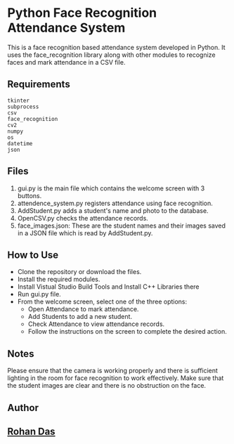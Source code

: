 # Python Face Recognition Attendance System
This is a face recognition based attendance system developed in Python. It uses the face_recognition library along with other modules to recognize faces and mark attendance in a CSV file.

## Requirements
```
tkinter
subprocess
csv
face_recognition
cv2
numpy
os
datetime
json
```

## Files
1. gui.py is the main file which contains the welcome screen with 3 buttons.
2. attendence_system.py registers attendance using face recognition.
3. AddStudent.py adds a student's name and photo to the database.
4. OpenCSV.py checks the attendance records.
5. face_images.json: These are the student names and their images saved in a JSON file which is read by AddStudent.py.

## How to Use

- Clone the repository or download the files.
- Install the required modules.
- Install Vistual Studio Build Tools and Install C++ Libraries there 
- Run gui.py file.
- From the welcome screen, select one of the three options:
  - Open Attendance to mark attendance.
  - Add Students to add a new student.
  - Check Attendance to view attendance records.
  - Follow the instructions on the screen to complete the desired action.
## Notes
Please ensure that the camera is working properly and there is sufficient lighting in the room for face recognition to work effectively.
Make sure that the student images are clear and there is no obstruction on the face.
<br>
## Author
## [Rohan Das](rohandas28.github.io)
